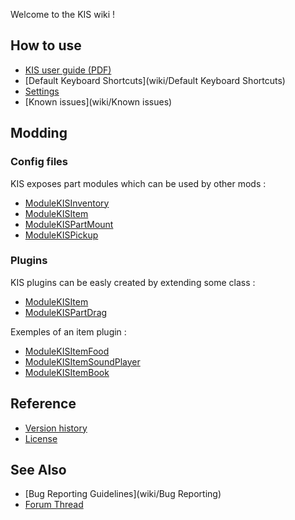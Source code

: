 Welcome to the KIS wiki !

## How to use
- [KIS user guide (PDF)](https://github.com/KospY/KIS/blob/master/User%20Guide.pdf?raw=true)
- [Default Keyboard Shortcuts](wiki/Default Keyboard Shortcuts)
- [Settings](wiki/Settings.cfg)
- [Known issues](wiki/Known issues)

## Modding

### Config files
KIS exposes part modules which can be used by other mods :
- [ModuleKISInventory](wiki/ModuleKISInventory)
- [ModuleKISItem](wiki/ModuleKISItem)
- [ModuleKISPartMount](wiki/ModuleKISPartMount)
- [ModuleKISPickup](wiki/ModuleKISPickup)

### Plugins
KIS plugins can be easly created by extending some class :
- [ModuleKISItem](wiki/ItemPlugin)
- [ModuleKISPartDrag](wiki/PartDragPlugin)

Exemples of an item plugin :
- [ModuleKISItemFood](https://github.com/KospY/KIS/blob/master/Plugins/Source/ModuleKISItemFood.cs)
- [ModuleKISItemSoundPlayer](https://github.com/KospY/KIS/blob/master/Plugins/Source/ModuleKISItemSoundPlayer.cs)
- [ModuleKISItemBook](https://github.com/KospY/KIS/blob/master/Plugins/Source/ModuleKISItemBook.cs)

## Reference
- [Version history](wiki/Changelog)
- [License](https://github.com/KospY/KIS/blob/master/LICENSE.md)

## See Also
- [Bug Reporting Guidelines](wiki/Bug Reporting)
- [Forum Thread](//)